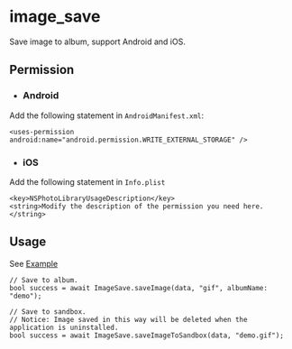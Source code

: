 # image_save

Save image to album, support Android and iOS.

## Permission

* ### Android

Add the following statement in `AndroidManifest.xml`:
```
<uses-permission android:name="android.permission.WRITE_EXTERNAL_STORAGE" />
```
* ### iOS

Add the following statement in `Info.plist`
```
<key>NSPhotoLibraryUsageDescription</key>
<string>Modify the description of the permission you need here.</string>
```

## Usage
See [Example](https://github.com/Samoy/image_save/tree/master/example)

```
// Save to album.
bool success = await ImageSave.saveImage(data, "gif", albumName: "demo");

// Save to sandbox.
// Notice: Image saved in this way will be deleted when the application is uninstalled.
bool success = await ImageSave.saveImageToSandbox(data, "demo.gif");
```
